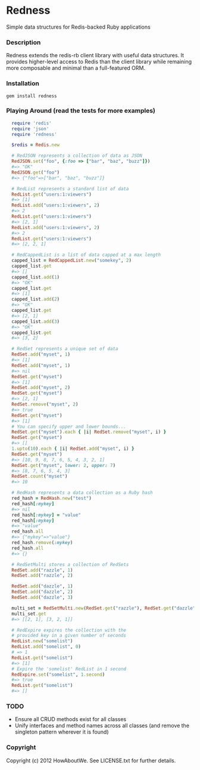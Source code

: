 # Redness

Simple data structures for Redis-backed Ruby applications

### Description

Redness extends the redis-rb client library with useful data structures. It provides higher-level access
to Redis than the client library while remaining more composable and minimal than a full-featured ORM.

### Installation
``
  gem install redness
``

### Playing Around  (read the tests for more examples)
```ruby
  require 'redis'
  require 'json'
  require 'redness'

  $redis = Redis.new

  # RedJSON represents a collection of data as JSON
  RedJSON.set("foo", {:foo => ["bar", "baz", "buzz"]})
  #=> "OK"
  RedJSON.get("foo")
  #=> {"foo"=>["bar", "baz", "buzz"]}

  # RedList represents a standard list of data
  RedList.get("users:1:viewers")
  #=> [1]
  RedList.add("users:1:viewers", 2)
  #=> 2
  RedList.get("users:1:viewers")
  #=> [2, 1]
  RedList.add("users:1:viewers", 2)
  #=> 2
  RedList.get("users:1:viewers")
  #=> [2, 2, 1]

  # RedCappedList is a list of data capped at a max length
  capped_list = RedCappedList.new("somekey", 2)
  capped_list.get
  #=> []
  capped_list.add(1)
  #=> "OK"
  capped_list.get
  #=> [1]
  capped_list.add(2)
  #=> "OK"
  capped_list.get
  #=> [2, 1]
  capped_list.add(3)
  #=> "OK"
  capped_list.get
  #=> [3, 2]

  # RedSet represents a unique set of data
  RedSet.add("myset", 1)
  #=> [1]
  RedSet.add("myset", 1)
  #=> nil
  RedSet.get("myset")
  #=> [1]
  RedSet.add("myset", 2)
  RedSet.get("myset")
  #=> [2, 1]
  RedSet.remove("myset", 2)
  #=> true
  RedSet.get("myset")
  #=> [1]
  # You can specify upper and lower bounds...
  RedSet.get("myset").each { |i| RedSet.remove("myset", i) }
  RedSet.get("myset")
  #=> []
  1.upto(10).each { |i| RedSet.add("myset", i) }
  RedSet.get("myset")
  #=> [10, 9, 8, 7, 6, 5, 4, 3, 2, 1]
  RedSet.get("myset", lower: 2, upper: 7)
  #=> [8, 7, 6, 5, 4, 3]
  RedSet.count("myset")
  #=> 10

  # RedHash represents a data collection as a Ruby hash
  red_hash = RedHash.new("test")
  red_hash[:mykey]
  #=> nil
  red_hash[:mykey] = "value"
  red_hash[:mykey]
  #=> "value"
  red_hash.all
  #=> {"mykey"=>"value"}
  red_hash.remove(:mykey)
  red_hash.all
  #=> {}

  # RedSetMulti stores a collection of RedSets
  RedSet.add("razzle", 1)
  RedSet.add("razzle", 2)

  RedSet.add("dazzle", 1)
  RedSet.add("dazzle", 2)
  RedSet.add("dazzle", 3)

  multi_set = RedSetMulti.new(RedSet.get("razzle"), RedSet.get("dazzle"))
  multi_set.get
  #=> [[2, 1], [3, 2, 1]]

  # RedExpire expires the collection with the
  # provided key in a given number of seconds
  RedList.new("somelist")
  RedList.add("somelist", 0)
  # => 1
  RedList.get("somelist")
  #=> [1]
  # Expire the 'somelist' RedList in 1 second
  RedExpire.set("somelist", 1.second)
  #=> true
  RedList.get("somelist")
  #=> []
```

### TODO

* Ensure all CRUD methods exist for all classes
* Unify interfaces and method names across all classes (and remove the singleton pattern wherever it is found)

### Copyright

Copyright (c) 2012 HowAboutWe. See LICENSE.txt for further details.
